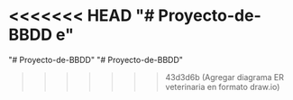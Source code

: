 <<<<<<< HEAD
"# Proyecto-de-BBDD e" 
=======
"# Proyecto-de-BBDD" 
"# Proyecto-de-BBDD" 
>>>>>>> 43d3d6b (Agregar diagrama ER veterinaria en formato draw.io)
